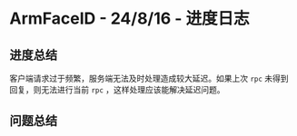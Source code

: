 # ArmFaceID - 24/8/16 - 进度日志

## 进度总结
客户端请求过于频繁，服务端无法及时处理造成较大延迟。如果上次 `rpc` 未得到回复，则无法进行当前 `rpc` ，这样处理应该能解决延迟问题。

## 问题总结

